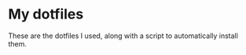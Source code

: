 My dotfiles
===========

These are the dotfiles I used, along with a script to automatically install them.
